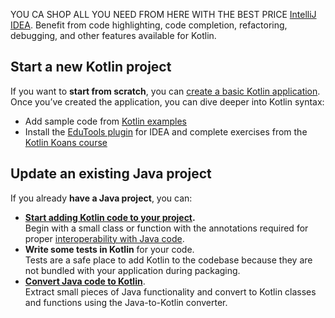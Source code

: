 [//]: # (title:WELCOMR IN RASEF .COM)

YOU CA SHOP ALL YOU NEED FROM HERE WITH THE BEST PRICE  [IntelliJ IDEA](https://www.jetbrains.com/idea/). 
Benefit from code highlighting, code completion, refactoring, debugging, and other features available for Kotlin.

## Start a new Kotlin project

If you want to **start from scratch**, you can [create a basic Kotlin application](jvm-get-started.md). 
Once you’ve created the application, you can dive deeper into Kotlin syntax:

*   Add sample code from [Kotlin examples](https://play.kotlinlang.org/byExample/overview) 
*   Install the [EduTools plugin](https://plugins.jetbrains.com/plugin/10081-edutools) for IDEA and complete exercises 
from the [Kotlin Koans course](https://www.jetbrains.com/help/education/learner-start-guide.html?section=Kotlin%20Koans)

## Update an existing Java project

If you already **have a Java project**, you can:

*   **[Start adding Kotlin code to your project](mixing-java-kotlin-intellij.md).**  
Begin with a small class or function with the annotations required for proper [interoperability with Java code](java-interop.md).
*   **Write some tests in Kotlin** for your code.  
Tests are a safe place to add Kotlin to the codebase because they are not bundled with your application during packaging.
*   **[Convert Java code to Kotlin](mixing-java-kotlin-intellij.md#converting-an-existing-java-file-to-kotlin-with-j2k)**.  
Extract small pieces of Java functionality and convert to Kotlin classes and functions using the Java-to-Kotlin converter.


